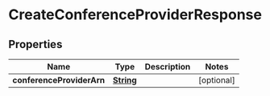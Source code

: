 

# CreateConferenceProviderResponse


## Properties

| Name | Type | Description | Notes |
|------------ | ------------- | ------------- | -------------|
|**conferenceProviderArn** | [**String**](String.md) |  |  [optional] |



